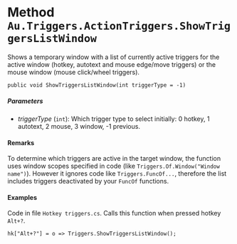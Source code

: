 # Method `Au.Triggers.ActionTriggers.ShowTriggersListWindow`

Shows a temporary window with a list of currently active triggers for the active window (hotkey, autotext and mouse edge/move triggers) or the mouse window (mouse click/wheel triggers).

```
public void ShowTriggersListWindow(int triggerType = -1)
```

##### Parameters

- *triggerType*  (`int`):
    Which trigger type to select initially: 0 hotkey, 1 autotext, 2 mouse, 3 window, -1 previous.

#### Remarks

To determine which triggers are active in the target window, the function uses window scopes specified in code (like `Triggers.Of.Window("Window name")`). However it ignores code like `Triggers.FuncOf...`, therefore the list includes triggers deactivated by your `FuncOf` functions.

#### Examples

Code in file `Hotkey triggers.cs`. Calls this function when pressed hotkey `Alt+?`.

```
hk["Alt+?"] = o => Triggers.ShowTriggersListWindow();
```